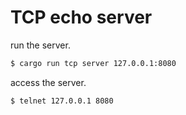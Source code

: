 # TCP echo server

run the server.

```sh
$ cargo run tcp server 127.0.0.1:8080
```

access the server.

```sh
$ telnet 127.0.0.1 8080
```
